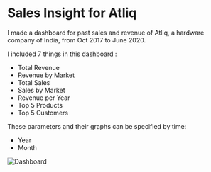 # Sales Insight for Atliq
I made a dashboard for past sales and revenue of Atliq, a hardware company of India, from Oct 2017 to June 2020.

I included 7 things in this dashboard :
- Total Revenue
- Revenue by Market
- Total Sales
- Sales by Market
- Revenue per Year
- Top 5 Products
- Top 5 Customers

These parameters and their graphs can be specified by time:
- Year
- Month

![Dashboard](https://user-images.githubusercontent.com/74107257/168422818-29a50219-5d11-479c-afc2-87a12652cb36.png)
